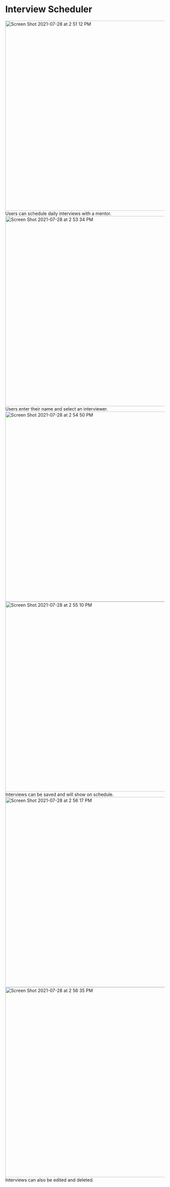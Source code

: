 # Interview Scheduler

<img width="600" alt="Screen Shot 2021-07-28 at 2 51 12 PM" src="https://user-images.githubusercontent.com/69613439/127379500-86f53cc8-c216-4c68-8ab5-80f39f6b37c5.png">
Users can schedule daily interviews with a mentor. 
<img width="600" alt="Screen Shot 2021-07-28 at 2 53 34 PM" src="https://user-images.githubusercontent.com/69613439/127379830-d1c97b6d-7072-489c-9419-08c1b72a3753.png">
Users enter their name and select an interviewer.
<img width="600" alt="Screen Shot 2021-07-28 at 2 54 50 PM" src="https://user-images.githubusercontent.com/69613439/127379994-71cf0491-9f97-49fb-8d19-8385ac92c3f4.png">
<img width="600" alt="Screen Shot 2021-07-28 at 2 55 10 PM" src="https://user-images.githubusercontent.com/69613439/127380048-7695b2a0-fc92-4da8-9383-4ebe7e29611d.png">
Interviews can be saved and will show on schedule. 
<img width="600" alt="Screen Shot 2021-07-28 at 2 56 17 PM" src="https://user-images.githubusercontent.com/69613439/127380171-25d554ae-8b5d-46e7-ae22-2f0ad424483b.png">
<img width="600" alt="Screen Shot 2021-07-28 at 2 56 35 PM" src="https://user-images.githubusercontent.com/69613439/127380207-73b1c2d1-b19a-4886-9a1c-3bcaf1348013.png">
Interviews can also be edited and deleted. 
